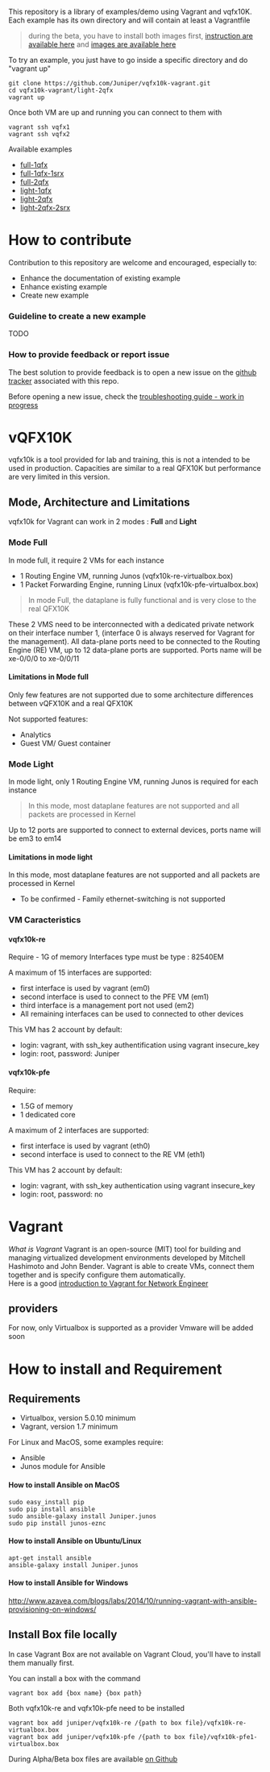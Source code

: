
This repository is a library of examples/demo using Vagrant and vqfx10K.  
Each example has its own directory and will contain at least a Vagrantfile

>during the beta, you have to install both images first, [instruction are available here](https://github.com/Juniper/vqfx10k-vagrant#install-box-file-locally) and [images are available here](https://github.com/Juniper/vqfx10k-vagrant/releases/tag/v0.2-beta)

To try an example, you just have to go inside a specific directory and do "vagrant up"
```
git clone https://github.com/Juniper/vqfx10k-vagrant.git
cd vqfx10k-vagrant/light-2qfx
vagrant up
```
Once both VM are up and running you can connect to them with
```
vagrant ssh vqfx1
vagrant ssh vqfx2
```

Available examples
- [full-1qfx](https://github.com/Juniper/vqfx10k-vagrant/tree/master/full-1qfx)
- [full-1qfx-1srx](https://github.com/Juniper/vqfx10k-vagrant/tree/master/full-1qfx-1srv)
- [full-2qfx](https://github.com/Juniper/vqfx10k-vagrant/tree/master/full-2qfx)
- [light-1qfx](https://github.com/Juniper/vqfx10k-vagrant/tree/master/light-1qfx)
- [light-2qfx](https://github.com/Juniper/vqfx10k-vagrant/tree/master/light-2qfx)
- [light-2qfx-2srx](https://github.com/Juniper/vqfx10k-vagrant/tree/master/light-2qfx-2srx)

# How to contribute

Contribution to this repository are welcome and encouraged, especially to:
- Enhance the documentation of existing example
- Enhance existing example
- Create new example

### Guideline to create a new example

TODO

### How to provide feedback or report issue

The best solution to provide feedback is to open a new issue on the [github tracker](https://github.com/Juniper/vqfx10k-vagrant/issues) associated with this repo.  

Before opening a new issue, check the [troubleshooting guide - work in progress](https://github.com/Juniper/vqfx10k-vagrant/wiki/Troubleshooting-Guide)

# vQFX10K

vqfx10k is a tool provided for lab and training, this is not a intended to be used in production.
Capacities are similar to a real QFX10K but performance are very limited in this version.

## Mode, Architecture and Limitations

vqfx10k for Vagrant can work in 2 modes : **Full** and **Light**

### Mode Full
In mode full, it require 2 VMs for each instance
 - 1 Routing Engine VM, running Junos (vqfx10k-re-virtualbox.box)
 - 1 Packet Forwarding Engine, running Linux (vqfx10k-pfe-virtualbox.box)

>In mode Full, the dataplane is fully functional and is very close to the real QFX10K

These 2 VMS need to be interconnected with a dedicated private network on their interface number 1, (interface 0 is always reserved for Vagrant for the management).
All data-plane ports need to be connected to the Routing Engine (RE) VM, up to 12 data-plane ports are supported.
Ports name will be xe-0/0/0 to xe-0/0/11

#### Limitations in Mode full
Only few features are not supported due to some architecture differences between vQFX10K and a real QFX10K

Not supported features:
 - Analytics
 - Guest VM/ Guest container

### Mode Light

In mode light, only 1 Routing Engine VM, running Junos is required for each instance

>In this mode, most dataplane features are not supported and all packets are processed in Kernel

Up to 12 ports are supported to connect to external devices, ports name will be em3 to em14

#### Limitations in mode light
In this mode, most dataplane features are not supported and all packets are processed in Kernel

- To be confirmed -
Family ethernet-switching is not supported

### VM Caracteristics

#### vqfx10k-re

Require - 1G of memory
Interfaces type must be type : 82540EM

A maximum of 15 interfaces are supported:
- first interface is used by vagrant (em0)
- second interface is used to connect to the PFE VM (em1)
- third interface is a management port not used (em2)
- All remaining interfaces can be used to connected to other devices

This VM has 2 account by default:
- login: vagrant, with ssh_key authentification using vagrant insecure_key
- login: root, password: Juniper

#### vqfx10k-pfe

Require:
- 1.5G of memory
- 1 dedicated core

A maximum of 2 interfaces are supported:
- first interface is used by vagrant (eth0)
- second interface is used to connect to the RE VM (eth1)

This VM has 2 account by default:
- login: vagrant, with ssh_key authentication using vagrant insecure_key
- login: root, password: no

# Vagrant

*What is Vagrant*
Vagrant is an open-source (MIT) tool for building and managing virtualized development environments developed by Mitchell Hashimoto and John Bender.
Vagrant is able to create VMs, connect them together and is specify configure them automatically.  
Here is a good [introduction to Vagrant for Network Engineer](https://www.dravetech.com/blog/2016/01/08/vagrant-for-network-engineers.html)

## providers
For now, only Virtualbox is supported as a provider
Vmware will be added soon  

# How to install and Requirement

## Requirements
 - Virtualbox, version 5.0.10 minimum
 - Vagrant, version 1.7 minimum

For Linux and MacOS, some examples require:
 - Ansible
 - Junos module for Ansible

#### How to install Ansible on MacOS
```
sudo easy_install pip
sudo pip install ansible
sudo ansible-galaxy install Juniper.junos
sudo pip install junos-eznc
```

#### How to install Ansible on Ubuntu/Linux
```
apt-get install ansible
ansible-galaxy install Juniper.junos
```

#### How to install Ansible for Windows

http://www.azavea.com/blogs/labs/2014/10/running-vagrant-with-ansible-provisioning-on-windows/

## Install Box file locally

In case Vagrant Box are not available on Vagrant Cloud, you'll have to install them manually first.

You can install a box with the command
```
vagrant box add {box name} {box path}
```

Both vqfx10k-re and vqfx10k-pfe need to be installed
```
vagrant box add juniper/vqfx10k-re /{path to box file}/vqfx10k-re-virtualbox.box
vagrant box add juniper/vqfx10k-pfe /{path to box file}/vqfx10k-pfe1-virtualbox.box  
```

During Alpha/Beta box files are available [on Github](https://github.com/Juniper/vqfx10k-vagrant/releases/tag/v0.2-beta)
